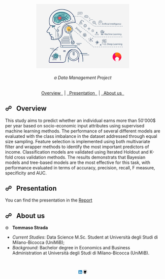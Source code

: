<p align="center">
  <img src="https://github.com/TStrada/Machine-Learning/blob/main/Images/ML.png" width="60%">
</p>
  <h6 align="center">a Data Management Project</h6>
<p align="center">
  <a href="#overview">Overview &nbsp;</a> |
  <a href="#presentation">&nbsp; Presentation &nbsp;</a> |
  <a href="#aboutus">&nbsp; About us &nbsp;</a>
</p>

<a name="overview"></a>
## &#9741; &nbsp; Overview
This study aims to predict whether an individual earns more than 50'000$ per year based on socio-economic input attributes using supervised machine learning methods. The performance of several different models are evaluated with the class imbalance in the dataset addressed through equal size sampling. Feature selection is implemented using both multivariate filter and wrapper methods to identify the most important predictors of income. Classification models are validated using Iterated Holdout and K-fold cross validation methods.
The results demonstrats that Bayesian models and tree-based models are the most effective for this task, with performance evaluated in terms of 
accuracy, precision, recall, F measure, specificity and AUC.


<a name="presentation"></a>
## &#9741; &nbsp; Presentation 
You can find the presentation in the <a href="https://github.com/TStrada/Machine-Learning/blob/main/TEAM_3.pdf">Report</a>


<a name="aboutus"></a>
## &#9741; &nbsp; About us

&#8860; &nbsp; **Tommaso Strada** 

- *Current Studies*: Data Science M.Sc. Student at Università degli Studi di Milano-Bicocca (UniMiB);
- *Background*: Bachelor degree in Economics and Business Administration at Università degli Studi di Milano-Bicocca (UniMiB).
<br>

<p align = "center">
<a href = "https://linkedin.com/in/TommasoStrada"><img src="https://github.com/TStrada/TStrada/blob/main/LinkedIn_logo.png" width = "2.3%"></a>
  <a href = "https://github.com/TStrada"><img src="https://github.com/TStrada/TStrada/blob/main/GitHub_image.png" width = "2.5%"></a>
</p>
